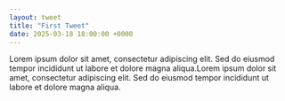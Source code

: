 ```yaml
---
layout: tweet
title: "First Tweet"
date: 2025-03-18 18:00:00 +0000
---
```


Lorem ipsum dolor sit amet, consectetur adipiscing elit. Sed do eiusmod tempor incididunt ut labore et dolore magna aliqua.Lorem ipsum dolor sit amet, consectetur adipiscing elit. Sed do eiusmod tempor incididunt ut labore et dolore magna aliqua.